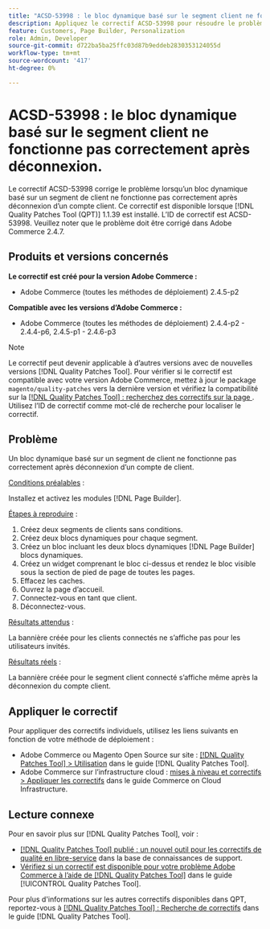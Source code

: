```yaml
---
title: "ACSD-53998 : le bloc dynamique basé sur le segment client ne fonctionne pas correctement après déconnexion"
description: Appliquez le correctif ACSD-53998 pour résoudre le problème Adobe Commerce en raison duquel un bloc dynamique basé sur un segment de client ne fonctionne pas correctement après déconnexion d’un compte client.
feature: Customers, Page Builder, Personalization
role: Admin, Developer
source-git-commit: d722ba5ba25ffc03d87b9eddeb2830353124055d
workflow-type: tm+mt
source-wordcount: '417'
ht-degree: 0%

---
```


# ACSD-53998 : le bloc dynamique basé sur le segment client ne fonctionne pas correctement après déconnexion.

Le correctif ACSD-53998 corrige le problème lorsqu’un bloc dynamique basé sur un segment de client ne fonctionne pas correctement après déconnexion d’un compte client. Ce correctif est disponible lorsque [!DNL Quality Patches Tool (QPT)] 1.1.39 est installé. L’ID de correctif est ACSD-53998. Veuillez noter que le problème doit être corrigé dans Adobe Commerce 2.4.7.

## Produits et versions concernés

**Le correctif est créé pour la version Adobe Commerce :**

* Adobe Commerce (toutes les méthodes de déploiement) 2.4.5-p2

**Compatible avec les versions d’Adobe Commerce :**

* Adobe Commerce (toutes les méthodes de déploiement) 2.4.4-p2 - 2.4.4-p6, 2.4.5-p1 - 2.4.6-p3

>[!NOTE]
>
>Le correctif peut devenir applicable à d’autres versions avec de nouvelles versions [!DNL Quality Patches Tool]. Pour vérifier si le correctif est compatible avec votre version Adobe Commerce, mettez à jour le package `magento/quality-patches` vers la dernière version et vérifiez la compatibilité sur la [[!DNL Quality Patches Tool] : recherchez des correctifs sur la page ](https://experienceleague.adobe.com/tools/commerce-quality-patches/index.html). Utilisez l’ID de correctif comme mot-clé de recherche pour localiser le correctif.

## Problème

Un bloc dynamique basé sur un segment de client ne fonctionne pas correctement après déconnexion d’un compte de client.

<u>Conditions préalables</u> :

Installez et activez les modules [!DNL Page Builder].

<u>Étapes à reproduire</u> :

1. Créez deux segments de clients sans conditions.
1. Créez deux blocs dynamiques pour chaque segment.
1. Créez un bloc incluant les deux blocs dynamiques [!DNL Page Builder] blocs dynamiques.
1. Créez un widget comprenant le bloc ci-dessus et rendez le bloc visible sous la section de pied de page de toutes les pages.
1. Effacez les caches.
1. Ouvrez la page d’accueil.
1. Connectez-vous en tant que client.
1. Déconnectez-vous.

<u>Résultats attendus</u> :

La bannière créée pour les clients connectés ne s’affiche pas pour les utilisateurs invités.

<u>Résultats réels</u> :

La bannière créée pour le segment client connecté s’affiche même après la déconnexion du compte client.

## Appliquer le correctif

Pour appliquer des correctifs individuels, utilisez les liens suivants en fonction de votre méthode de déploiement :

* Adobe Commerce ou Magento Open Source sur site : [[!DNL Quality Patches Tool] > Utilisation](https://experienceleague.adobe.com/docs/commerce-operations/tools/quality-patches-tool/usage.html) dans le guide [!DNL Quality Patches Tool].
* Adobe Commerce sur l’infrastructure cloud : [mises à niveau et correctifs > Appliquer les correctifs](https://experienceleague.adobe.com/docs/commerce-cloud-service/user-guide/develop/upgrade/apply-patches.html) dans le guide Commerce on Cloud Infrastructure.

## Lecture connexe

Pour en savoir plus sur [!DNL Quality Patches Tool], voir :

* [[!DNL Quality Patches Tool] publié : un nouvel outil pour les correctifs de qualité en libre-service](https://experienceleague.adobe.com/en/docs/commerce-knowledge-base/kb/announcements/commerce-announcements/magento-quality-patches-released-new-tool-to-self-serve-quality-patches) dans la base de connaissances de support.
* [Vérifiez si un correctif est disponible pour votre problème Adobe Commerce à l’aide de  [!DNL Quality Patches Tool]](/help/tools/quality-patches-tool/patches-available-in-qpt/check-patch-for-magento-issue-with-magento-quality-patches.md) dans le guide [!UICONTROL Quality Patches Tool].


Pour plus d&#39;informations sur les autres correctifs disponibles dans QPT, reportez-vous à [[!DNL Quality Patches Tool] : Recherche de correctifs](https://experienceleague.adobe.com/tools/commerce-quality-patches/index.html) dans le guide [!DNL Quality Patches Tool].
